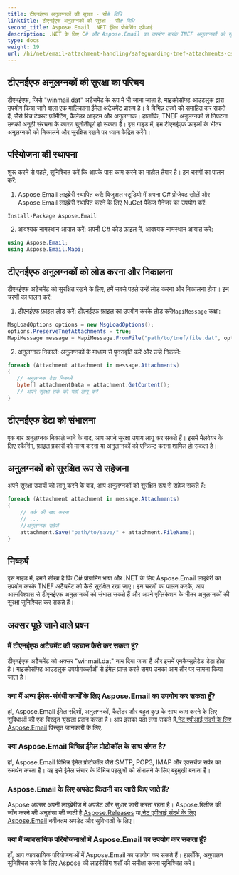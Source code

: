 ```yaml
---
title: टीएनईएफ अनुलग्नकों की सुरक्षा - सी# विधि
linktitle: टीएनईएफ अनुलग्नकों की सुरक्षा - सी# विधि
second_title: Aspose.Email .NET ईमेल प्रोसेसिंग एपीआई
description: .NET के लिए C# और Aspose.Email का उपयोग करके TNEF अनुलग्नकों को सुरक्षित रखने का तरीका जानें। स्रोत कोड के साथ चरण-दर-चरण मार्गदर्शिका शामिल है।
type: docs
weight: 19
url: /hi/net/email-attachment-handling/safeguarding-tnef-attachments-csharp-method/
---
```


## टीएनईएफ अनुलग्नकों की सुरक्षा का परिचय

टीएनईएफ, जिसे "winmail.dat" अटैचमेंट के रूप में भी जाना जाता है, माइक्रोसॉफ्ट आउटलुक द्वारा उपयोग किया जाने वाला एक मालिकाना ईमेल अटैचमेंट प्रारूप है। वे विभिन्न तत्वों को समाहित कर सकते हैं, जैसे रिच टेक्स्ट फ़ॉर्मेटिंग, कैलेंडर आइटम और अनुलग्नक। हालाँकि, TNEF अनुलग्नकों से निपटना उनकी अनूठी संरचना के कारण चुनौतीपूर्ण हो सकता है। इस गाइड में, हम टीएनईएफ फाइलों के भीतर अनुलग्नकों को निकालने और सुरक्षित रखने पर ध्यान केंद्रित करेंगे।

## परियोजना की स्थापना

शुरू करने से पहले, सुनिश्चित करें कि आपके पास काम करने का माहौल तैयार है। इन चरणों का पालन करें:

1. Aspose.Email लाइब्रेरी स्थापित करें: विजुअल स्टूडियो में अपना C# प्रोजेक्ट खोलें और Aspose.Email लाइब्रेरी स्थापित करने के लिए NuGet पैकेज मैनेजर का उपयोग करें:

```bash
Install-Package Aspose.Email
```

2. आवश्यक नामस्थान आयात करें: अपनी C# कोड फ़ाइल में, आवश्यक नामस्थान आयात करें:

```csharp
using Aspose.Email;
using Aspose.Email.Mapi;
```

## टीएनईएफ अनुलग्नकों को लोड करना और निकालना

टीएनईएफ अटैचमेंट को सुरक्षित रखने के लिए, हमें सबसे पहले उन्हें लोड करना और निकालना होगा। इन चरणों का पालन करें:

1.  टीएनईएफ फ़ाइल लोड करें: टीएनईएफ फ़ाइल का उपयोग करके लोड करें`MapiMessage` कक्षा:

```csharp
MsgLoadOptions options = new MsgLoadOptions();
options.PreserveTnefAttachments = true;
MapiMessage message = MapiMessage.FromFile("path/to/tnef/file.dat", options);
```

2. अनुलग्नक निकालें: अनुलग्नकों के माध्यम से पुनरावृति करें और उन्हें निकालें:

```csharp
foreach (Attachment attachment in message.Attachments)
{
   // अनुलग्नक डेटा निकालें
   byte[] attachmentData = attachment.GetContent();
   // अपने सुरक्षा तर्क को यहां लागू करें
}
```

## टीएनईएफ डेटा को संभालना

एक बार अनुलग्नक निकाले जाने के बाद, आप अपने सुरक्षा उपाय लागू कर सकते हैं। इसमें मैलवेयर के लिए स्कैनिंग, फ़ाइल प्रकारों को मान्य करना या अनुलग्नकों को एन्क्रिप्ट करना शामिल हो सकता है।

## अनुलग्नकों को सुरक्षित रूप से सहेजना

अपने सुरक्षा उपायों को लागू करने के बाद, आप अनुलग्नकों को सुरक्षित रूप से सहेज सकते हैं:

```csharp
foreach (Attachment attachment in message.Attachments)
{
    // तर्क की रक्षा करना
    // ...
    //अनुलग्नक सहेजें
    attachment.Save("path/to/save/" + attachment.FileName);
}
```

## निष्कर्ष

इस गाइड में, हमने सीखा है कि C# प्रोग्रामिंग भाषा और .NET के लिए Aspose.Email लाइब्रेरी का उपयोग करके TNEF अटैचमेंट को कैसे सुरक्षित रखा जाए। इन चरणों का पालन करके, आप आत्मविश्वास से टीएनईएफ अनुलग्नकों को संभाल सकते हैं और अपने एप्लिकेशन के भीतर अनुलग्नकों की सुरक्षा सुनिश्चित कर सकते हैं।

## अक्सर पूछे जाने वाले प्रश्न

### मैं टीएनईएफ अटैचमेंट की पहचान कैसे कर सकता हूं?

टीएनईएफ अटैचमेंट को अक्सर "winmail.dat" नाम दिया जाता है और इसमें एनकैप्सुलेटेड डेटा होता है। माइक्रोसॉफ्ट आउटलुक उपयोगकर्ताओं से ईमेल प्राप्त करते समय उनका आम तौर पर सामना किया जाता है।

### क्या मैं अन्य ईमेल-संबंधी कार्यों के लिए Aspose.Email का उपयोग कर सकता हूँ?

 हां, Aspose.Email ईमेल संदेशों, अनुलग्नकों, कैलेंडर और बहुत कुछ के साथ काम करने के लिए सुविधाओं की एक विस्तृत श्रृंखला प्रदान करता है। आप इसका पता लगा सकते हैं[.नेट एपीआई संदर्भ के लिए Aspose.Email](https://reference.aspose.com/email/net) विस्तृत जानकारी के लिए.

### क्या Aspose.Email विभिन्न ईमेल प्रोटोकॉल के साथ संगत है?

हां, Aspose.Email विभिन्न ईमेल प्रोटोकॉल जैसे SMTP, POP3, IMAP और एक्सचेंज सर्वर का समर्थन करता है। यह इसे ईमेल संचार के विभिन्न पहलुओं को संभालने के लिए बहुमुखी बनाता है।

### Aspose.Email के लिए अपडेट कितनी बार जारी किए जाते हैं?

Aspose अक्सर अपनी लाइब्रेरीज़ में अपडेट और सुधार जारी करता रहता है। Aspose.रिलीज़ की जाँच करने की अनुशंसा की जाती है:[Aspose.Releases](https://releases.aspose.com/email/net/) या[.नेट एपीआई संदर्भ के लिए Aspose.Email](https://reference.aspose.com/email/net) नवीनतम अपडेट और सुविधाओं के लिए।

### क्या मैं व्यावसायिक परियोजनाओं में Aspose.Email का उपयोग कर सकता हूँ?

हाँ, आप व्यावसायिक परियोजनाओं में Aspose.Email का उपयोग कर सकते हैं। हालाँकि, अनुपालन सुनिश्चित करने के लिए Aspose की लाइसेंसिंग शर्तों की समीक्षा करना सुनिश्चित करें।